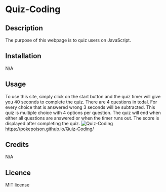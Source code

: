 # Quiz-Coding

## Description

The purpose of this webpage is to quiz users on JavaScript.

## Installation

N/A

## Usage 

To use this site, simply click on the start button and the quiz timer will give you 40 seconds to complete the quiz. There are 4 questions in todal. For every choice that is answered wrong 3 seconds will be subtracted. This quiz is multiple choice with 4 options per question. The quiz will end when either all questions are answered or when the timer runs out. The score is displayed after completing the quiz. 
![Quiz-Coding](https://github.com/Pokepoison/Quiz-Coding/assets/134848930/803af585-ee90-4249-8cff-95d7c2e7073b)
https://pokepoison.github.io/Quiz-Coding/

## Credits

N/A

## Licence

MIT license